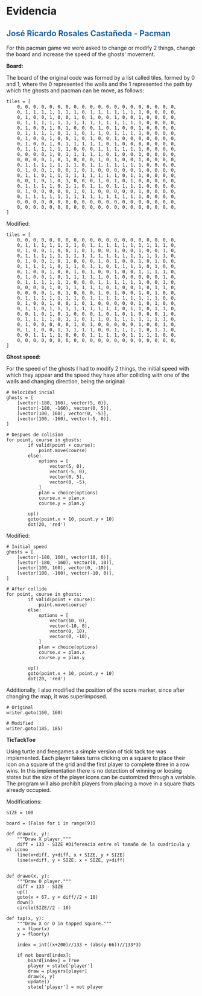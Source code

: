# Evidencia
## <span style="color: rgb(26, 99, 169);">José Ricardo Rosales Castañeda - Pacman</span>
For this pacman game we were asked to change or modify 2 things, change the board and increase the speed of the ghosts' movement.

**Board:**

The board of the original code was formed by a list called tiles, formed by 0 and 1, where the 0 represented the walls and the 1 represented the path by which the ghosts and pacman can be move, as follows:
```
tiles = [
    0, 0, 0, 0, 0, 0, 0, 0, 0, 0, 0, 0, 0, 0, 0, 0, 0, 0, 0, 0,
    0, 1, 1, 1, 1, 1, 1, 1, 0, 1, 1, 1, 1, 1, 1, 1, 0, 0, 0, 0,
    0, 1, 0, 0, 1, 0, 0, 1, 0, 1, 0, 0, 1, 0, 0, 1, 0, 0, 0, 0,
    0, 1, 1, 1, 1, 1, 1, 1, 1, 1, 1, 1, 1, 1, 1, 1, 0, 0, 0, 0,
    0, 1, 0, 0, 1, 0, 1, 0, 0, 0, 1, 0, 1, 0, 0, 1, 0, 0, 0, 0,
    0, 1, 1, 1, 1, 0, 1, 1, 0, 1, 1, 0, 1, 1, 1, 1, 0, 0, 0, 0,
    0, 1, 0, 0, 1, 0, 0, 1, 0, 1, 0, 0, 1, 0, 0, 0, 0, 0, 0, 0,
    0, 1, 0, 0, 1, 0, 1, 1, 1, 1, 1, 0, 1, 0, 0, 0, 0, 0, 0, 0,
    0, 1, 1, 1, 1, 1, 1, 0, 0, 0, 1, 1, 1, 1, 1, 1, 0, 0, 0, 0,
    0, 0, 0, 0, 1, 0, 1, 1, 1, 1, 1, 0, 1, 0, 0, 1, 0, 0, 0, 0,
    0, 0, 0, 0, 1, 0, 1, 0, 0, 0, 1, 0, 1, 0, 0, 1, 0, 0, 0, 0,
    0, 1, 1, 1, 1, 1, 1, 1, 0, 1, 1, 1, 1, 1, 1, 1, 0, 0, 0, 0,
    0, 1, 0, 0, 1, 0, 0, 1, 0, 1, 0, 0, 0, 0, 0, 1, 0, 0, 0, 0,
    0, 1, 1, 0, 1, 1, 1, 1, 1, 1, 1, 1, 1, 0, 1, 1, 0, 0, 0, 0,
    0, 0, 1, 0, 1, 0, 1, 0, 0, 0, 1, 0, 1, 0, 1, 0, 0, 0, 0, 0,
    0, 1, 1, 1, 1, 0, 1, 1, 0, 1, 1, 0, 1, 1, 1, 1, 0, 0, 0, 0,
    0, 1, 0, 0, 0, 0, 0, 1, 0, 1, 0, 0, 0, 0, 0, 1, 0, 0, 0, 0,
    0, 1, 1, 1, 1, 1, 1, 1, 1, 1, 1, 1, 1, 1, 1, 1, 0, 0, 0, 0,
    0, 0, 0, 0, 0, 0, 0, 0, 0, 0, 0, 0, 0, 0, 0, 0, 0, 0, 0, 0,
    0, 0, 0, 0, 0, 0, 0, 0, 0, 0, 0, 0, 0, 0, 0, 0, 0, 0, 0, 0,
]
```
Modified:
```
tiles = [
    0, 0, 0, 0, 0, 0, 0, 0, 0, 0, 0, 0, 0, 0, 0, 0, 0, 0, 0, 0,
    0, 1, 1, 1, 1, 1, 1, 1, 0, 1, 1, 1, 1, 1, 1, 1, 1, 1, 1, 0,
    0, 1, 0, 0, 1, 0, 0, 1, 0, 1, 0, 0, 1, 0, 0, 1, 0, 0, 1, 0,
    0, 1, 1, 1, 1, 1, 1, 1, 1, 1, 1, 1, 1, 1, 1, 1, 1, 1, 1, 0,
    0, 1, 0, 0, 1, 0, 1, 0, 0, 0, 1, 0, 1, 0, 0, 1, 0, 1, 0, 0,
    0, 1, 1, 1, 1, 0, 1, 1, 0, 1, 1, 0, 1, 1, 1, 1, 0, 1, 0, 0,
    0, 1, 0, 0, 1, 0, 0, 1, 0, 1, 0, 0, 1, 0, 0, 1, 1, 1, 1, 0,
    0, 1, 0, 0, 1, 0, 1, 1, 1, 1, 1, 0, 1, 0, 0, 0, 0, 0, 1, 0,
    0, 1, 1, 1, 1, 1, 1, 0, 0, 0, 1, 1, 1, 1, 1, 1, 0, 0, 1, 0,
    0, 0, 0, 0, 1, 0, 1, 1, 1, 1, 1, 0, 1, 0, 0, 1, 0, 1, 1, 0,
    0, 0, 0, 0, 1, 0, 1, 0, 0, 0, 1, 0, 1, 0, 0, 1, 0, 1, 0, 0,
    0, 1, 1, 1, 1, 1, 1, 1, 0, 1, 1, 1, 1, 1, 1, 1, 1, 1, 0, 0,
    0, 1, 0, 0, 1, 0, 0, 1, 0, 1, 0, 0, 0, 0, 0, 1, 0, 1, 0, 0,
    0, 1, 1, 0, 1, 1, 1, 1, 1, 1, 1, 1, 1, 0, 1, 1, 0, 1, 1, 0,
    0, 0, 1, 0, 1, 0, 1, 0, 0, 0, 1, 0, 1, 0, 1, 0, 0, 0, 1, 0,
    0, 1, 1, 1, 1, 0, 1, 1, 0, 1, 1, 0, 1, 1, 1, 1, 1, 1, 1, 0,
    0, 1, 0, 0, 0, 0, 0, 1, 0, 1, 0, 0, 0, 0, 0, 1, 0, 0, 1, 0,
    0, 1, 1, 0, 0, 1, 1, 1, 1, 1, 0, 0, 1, 1, 1, 1, 0, 1, 1, 0,
    0, 0, 1, 1, 1, 1, 0, 0, 0, 1, 1, 1, 1, 0, 1, 1, 1, 1, 0, 0,
    0, 0, 0, 0, 0, 0, 0, 0, 0, 0, 0, 0, 0, 0, 0, 0, 0, 0, 0, 0,
]
```

**Ghost speed:**

For the speed of the ghosts I had to modify 2 things, the initial speed with which they appear and the speed they have after colliding with one of the walls and changing direction, being the original:
```
# Velocidad incial
ghosts = [
    [vector(-180, 160), vector(5, 0)],
    [vector(-180, -160), vector(0, 5)],
    [vector(100, 160), vector(0, -5)],
    [vector(100, -160), vector(-5, 0)],
]

# Despues de colision
for point, course in ghosts:
        if valid(point + course):
            point.move(course)
        else:
            options = [
                vector(5, 0),
                vector(-5, 0),
                vector(0, 5),
                vector(0, -5),
            ]
            plan = choice(options)
            course.x = plan.x
            course.y = plan.y

        up()
        goto(point.x + 10, point.y + 10)
        dot(20, 'red')
```
Modified:
```
# Initial speed
ghosts = [
    [vector(-180, 160), vector(10, 0)],
    [vector(-180, -160), vector(0, 10)],
    [vector(100, 160), vector(0, -10)],
    [vector(100, -160), vector(-10, 0)],
]

# After collide
for point, course in ghosts:
        if valid(point + course):
            point.move(course)
        else:
            options = [
                vector(10, 0),
                vector(-10, 0),
                vector(0, 10),
                vector(0, -10),
            ]
            plan = choice(options)
            course.x = plan.x
            course.y = plan.y

        up()
        goto(point.x + 10, point.y + 10)
        dot(20, 'red')
```

Additionally, I also modified the position of the score marker, since after changing the map, it was superimposed.
```
# Original
writer.goto(160, 160)

# Modified
writer.goto(185, 185)
```
**TicTackToe**

Using turtle and freegames a simple version of tick tack toe was implemented. Each player takes turns clicking on a square to place their icon on a square of the grid and the first player to complete three in a row wins. In this implementation there is no detection of winning or loosing states but the size of the player icons can be customized through a variable. The program will also prohibit players from placing a move in a square thats already occupied.

Modifications:

```
SIZE = 100

board = [False for i in range(9)]

def drawx(x, y):
    """Draw X player."""
    diff = 133 - SIZE #Diferencia entre el tamaño de la cuadrícula y el icono
    line(x+diff, y+diff, x + SIZE, y + SIZE)
    line(x+diff, y + SIZE, x + SIZE, y+diff)


def drawo(x, y):
    """Draw O player."""
    diff = 133 - SIZE
    up()
    goto(x + 67, y + diff//2 + 10)
    down()
    circle(SIZE//2 - 10)

def tap(x, y):
    """Draw X or O in tapped square."""
    x = floor(x)
    y = floor(y)

    index = int((x+200)//133 + (abs(y-66))//133*3)

    if not board[index]:
        board[index] = True
        player = state['player']
        draw = players[player]
        draw(x, y)
        update()
        state['player'] = not player


 ```
